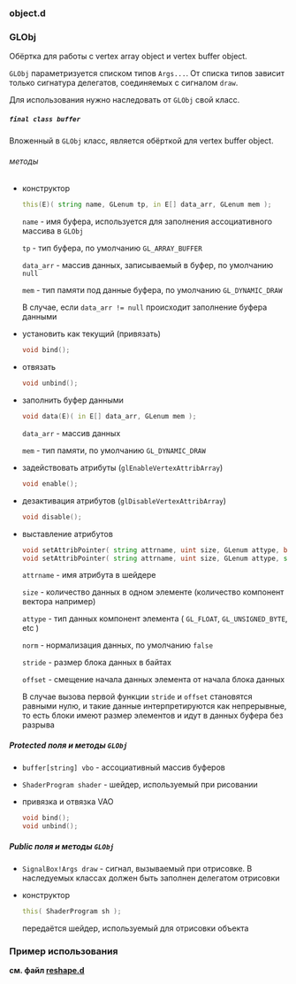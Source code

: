 ### object.d ###


### GLObj

Обёртка для работы с vertex array object и vertex buffer object.

`GLObj` параметризуется списком типов `Args...`. 
От списка типов зависит только сигнатура делегатов, соединяемых с сигналом `draw`.

Для использования нужно наследовать от `GLObj` свой класс.

##### `final class buffer`

Вложенный в `GLObj` класс, является обёрткой для vertex buffer object.

###### методы

* конструктор 

    ```d
    this(E)( string name, GLenum tp, in E[] data_arr, GLenum mem );
    ```

    `name` - имя буфера, используется для заполнения ассоциативного массива в `GLObj`

    `tp` - тип буфера, по умолчанию `GL_ARRAY_BUFFER`

    `data_arr` - массив данных, записываемый в буфер, по умолчанию `null`

    `mem` - тип памяти под данные буфера, по умолчанию `GL_DYNAMIC_DRAW`

    В случае, если `data_arr != null` происходит заполнение буфера данными

* установить как текущий (привязать)
    
    ```d
    void bind();
    ```

* отвязать

    ```d
    void unbind();
    ```

* заполнить буфер данными

    ```d
    void data(E)( in E[] data_arr, GLenum mem );
    ```

    `data_arr` - массив данных

    `mem` - тип памяти, по умолчанию `GL_DYNAMIC_DRAW`

* задействовать атрибуты (`glEnableVertexAttribArray`)

    ```d
    void enable();
    ```

* дезактивация атрибутов (`glDisableVertexAttribArray`)

    ```d
    void disable();
    ```

* выставление атрибутов 

    ```d
    void setAttribPointer( string attrname, uint size, GLenum attype, bool norm );
    void setAttribPointer( string attrname, uint size, GLenum attype, size_t stride, size_t offset, bool norm );
    ```

    `attrname` - имя атрибута в шейдере

    `size` - количество данных в одном элементе (количество компонент вектора например)

    `attype` - тип данных компонент элемента ( `GL_FLOAT`, `GL_UNSIGNED_BYTE`, etc )

    `norm` - нормализация данных, по умолчанию `false`

    `stride` - размер блока данных в байтах

    `offset` - смещение начала данных элемента от начала блока данных

    В случае вызова первой функции `stride` и `offset` становятся равными нулю, и
    такие данные интерпретируются как непрерывные, то есть блоки имеют размер 
    элементов и идут в данных буфера без разрыва

##### Protected поля и методы `GLObj` #####

* `buffer[string] vbo` - ассоциативный массив буферов

* `ShaderProgram shader` - шейдер, используемый при рисовании

* привязка и отвязка VAO
    ```d
    void bind();
    void unbind();
    ```

##### Public поля и методы `GLObj` #####
    
* `SignalBox!Args draw` - сигнал, вызываемый при отрисовке.
    В наследуемых классах должен быть заполнен делегатом отрисовки

* конструктор
    
    ```d
    this( ShaderProgram sh );
    ```

    передаётся шейдер, используемый для отрисовки объекта


### Пример использования ###

**см. файл [reshape.d](https://github.com/dexset/desgl/blob/master/import/desgl/draw/rectshape.d)**














